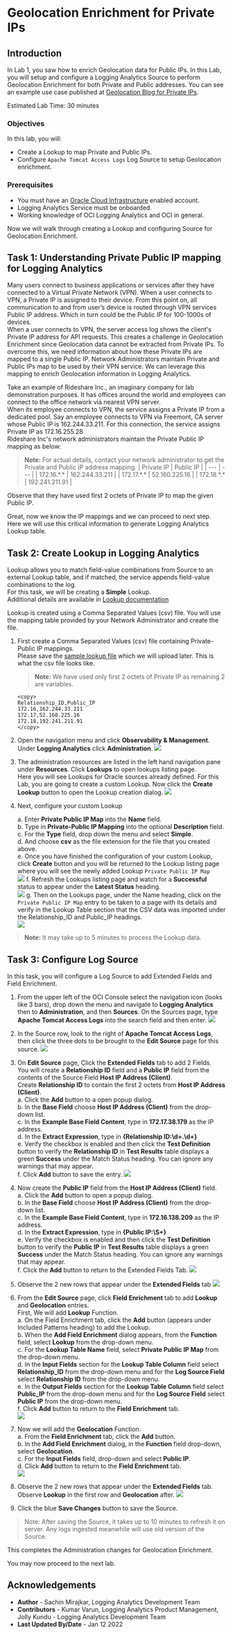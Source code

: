 # Geolocation Enrichment for Private IPs

## Introduction

In Lab 1, you saw how to enrich Geolocation data for Public IPs. In this Lab, you will setup and configure a Logging Analytics Source to perform Geolocation Enrichment for both Private and Public addresses.
You can see an example use case published at [Geolocation Blog for Private IPs](https://blogs.oracle.com/observability/post/geolocation-enrichment-for-securing-private-ip-addresses).

Estimated Lab Time: 30 minutes

### Objectives

In this lab, you will:
* Create a Lookup to map Private and Public IPs.
* Configure `Apache Tomcat Access Logs` Log Source to setup Geolocation enrichment.

### Prerequisites

* You must have an [Oracle Cloud Infrastructure](https://cloud.oracle.com/en_US/cloud-infrastructure) enabled account.
* Logging Analytics Service must be onboarded.
* Working knowledge of OCI Logging Analytics and OCI in general.


Now we will walk through creating a Lookup and configuring Source for Geolocation Enrichment.

## **Task 1:**  Understanding Private Public IP mapping for Logging Analytics
Many users connect to business applications or services after they have connected to a Virtual Private Network (VPN). When a user connects to VPN, a Private IP is assigned to their device. From this point on, all communication to and from user’s device is routed through VPN services Public IP address. Which in turn could be the Public IP for 100-1000s of devices.</br>
When a user connects to VPN, the server access log shows the client's Private IP address for API requests. This creates a challenge in Geolocation Enrichment since Geolocation data cannot be extracted from Private IPs. To overcome this, we need information about how these Private IPs are mapped to a single Public IP.
Network Administrators maintain Private and Public IPs map to be used by their VPN service. We can leverage this mapping to enrich Geolocation information in Logging Analytics.

Take an example of Rideshare Inc., an imaginary company for lab demonstration purposes. It has offices around the world and employees can connect to the office network via nearest VPN server.</br>
When its employee connects to VPN, the service assigns a Private IP from a dedicated pool. Say an employee connects to VPN via Freemont, CA server whose Public IP is 162.244.33.211. For this connection, the service assigns Private IP as 172.16.255.28</br>
Rideshare Inc's network administrators maintain the Private Public IP mapping as below:
> **Note:** For actual details, contact your network administrator to get the Private and Public IP address mapping.
| Private IP |  Public IP |
| --- | --- |
| 172.16.\*.\* | 162.244.33.211 |
| 172.17.\*.\* | 52.160.225.16 |
| 172.18.\*.\* | 192.241.211.91 |

Observe that they have used first 2 octets of Private IP to map the given Public IP.

Great, now we know the IP mappings and we can proceed to next step. Here we will use this critical information to generate Logging Analytics Lookup table.

## **Task 2:**  Create Lookup in Logging Analytics
Lookup allows you to match field-value combinations from Source to an external Lookup table, and if matched, the service appends field-value combinations to the log.</br>
For this task, we will be creating a **Simple** Lookup.</br>
Additional details are available in [Lookup documentation](https://docs.oracle.com/en-us/iaas/logging-analytics/doc/manage-lookups.html)

Lookup is created using a Comma Separated Values (csv) file. You will use the mapping table provided by your Network Administrator and create the file.

1. First create a Comma Separated Values (csv) file containing Private-Public IP mappings.</br>
Please save the [sample lookup file](./images/private-public-ip-mapping.csv) which we will upload later.
This is what the csv file looks like.
    > **Note:** We have used only first 2 octets of Private IP as remaining 2 are variables.
    ```
    <copy>
    Relationship_ID,Public_IP
    172.16,162.244.33.211
    172.17,52.160.225.16
    172.18,192.241.211.91
    </copy>
    ```

2. Open the navigation menu and click **Observability & Management**. Under **Logging Analytics** click **Administration**.
![](./images/oci-console-menu-la-admin.jpg " ")

3. The administration resources are listed in the left hand navigation pane under **Resources**. Click **Lookups** to open lookups listing page.</br>
Here you will see Lookups for Oracle sources already defined. For this Lab, you are going to create a custom Lookup. Now click the **Create Lookup** button to open the Lookup creation dialog.
     ![](./images/admin-lookup-home.jpg " ")

4. Next, configure your custom Lookup

    a. Enter **Private Public IP Map** into the **Name** field.</br>
    b. Type in **Private-Public IP Mapping** into the optional **Description** field.</br>
    c. For the **Type** field, drop down the menu and select **Simple**.</br>
    d. And choose **csv** as the file extension for the file that you created above.</br>
    e. Once you have finished the configuration of your custom Lookup, click **Create** button and you will be returned to the Lookup listing page where you will see the newly added Lookup `Private Public IP Map`</br>
        ![](./images/admin-lookup-create.jpg " ")
    f. Refresh the Lookups listing page and watch for a **Successful** status to appear under the **Latest Status** heading.</br>
        ![](./images/admin-lookup-create-success.jpg " ")
    g. Then on the Lookups page, under the Name heading, click on the `Private Public IP Map` entry to be taken to a page with its details and verify in the Lookup Table section that the CSV data was imported under the Relationship\_ID and Public\_IP headings.</br>
        ![](./images/admin-lookup-create-success-table.jpg " ")
> **Note:** It may take up to 5 minutes to process the Lookup data.


## **Task 3:**  Configure Log Source
In this task, you will configure a Log Source to add Extended Fields and Field Enrichment.

1. From the upper left of the OCI Console select the navigation icon (looks like 3 bars), drop down the menu and navigate to **Logging Analytics** then to **Administration**, and then **Sources**. On the Sources page, type **Apache Tomcat Access Logs** into the search field and then enter.
     ![](./images/admin-source-search.jpg " ")

2. In the Source row, look to the right of **Apache Tomcat Access Logs**, then click the three dots to be brought to the **Edit Source** page for this source.
![](./images/admin-source-source-edit-included-patterns.jpg " ")

3. On **Edit Source** page, Click the **Extended Fields** tab to add 2 Fields.</br>
    You will create a **Relationship ID** field and a **Public IP** field from the contents of the Source Field **Host IP Address (Client)**.</br>
    Create **Relationship ID** to contain the first 2 octets from **Host IP Address (Client)**.</br>
      a. Click the **Add** button to a open popup dialog.</br>
      b. In the **Base Field** choose **Host IP Address (Client)** from the drop-down list.</br>
      c. In the **Example Base Field Content**, type in **172.17.38.179** as the IP address.</br>
      d. In the **Extract Expression**, type in **{Relationship ID:\d+.\d+}**</br>
      e. Verify the checkbox is enabled and then click the **Test Definition** button to verify the **Relationship ID** in **Test Results** table displays a green **Success** under the Match Status heading. You can ignore any warnings that may appear.</br>
      f. Click **Add** button to save the entry.
      ![](./images/admin-source-edit-ext-field-add1.jpg " ")

4. Now create the **Public IP** field from the **Host IP Address (Client)** field.</br>
      a. Click the **Add** button to open a popup dialog.</br>
      b. In the **Base Field** choose **Host IP Address (Client)** from the drop-down list.</br>
      c. In the **Example Base Field Content**, type in **172.16.138.209** as the IP address.</br>
      d. In the **Extract Expression**, type in **{Public IP:\S+}**</br>
      e. Verify the checkbox is enabled and then click the **Test Definition** button to verify the **Public IP** in **Test Results** table displays a green **Success** under the Match Status heading. You can ignore any warnings that may appear.</br>
      f. Click the **Add** button to return to the Extended Fields Tab.
      ![](./images/admin-source-edit-ext-field-add2.jpg " ")

5. Observe the 2 new rows that appear under the **Extended Fields** tab
  ![](./images/admin-source-edit-ext-field-final.jpg " ")

6. From the **Edit Source** page, click **Field Enrichment** tab to add  **Lookup** and **Geolocation** entries.</br>
    First, We will add **Lookup** Function.</br>
      a. On the Field Enrichment tab, click the **Add** button (appears under Included Patterns heading) to add the Lookup.</br>
      b. When the **Add Field Enrichment** dialog appears, from the **Function** field, select **Lookup** from the drop-down menu.</br>
      c. For the **Lookup Table Name** field, select **Private Public IP Map** from the drop-down menu.</br>
      d. In the **Input Fields** section for the **Lookup Table Column** field select **Relationship\_ID** from the drop-down menu and for the **Log Source Field** select **Relationship ID** from the drop-down menu.</br>
      e. In the **Output Fields** section for the **Lookup Table Column** field select **Public_IP** from the drop-down menu and for the **Log Source Field** select **Public IP** from the drop-down menu.</br>
      f. Click **Add** button to return to the **Field Enrichment** tab.</br>
      ![](./images/admin-source-edit-field-enrichment-lookup.jpg " ")

7. Now we will add the **Geolocation** Function.</br>
      a. From the **Field Enrichment** tab, click the **Add** button.</br>
      b. In the **Add Field Enrichment** dialog, in the **Function** field drop-down, select **Geolocation**.</br>
      c. For the **Input Fields** field, drop-down and select **Public IP**.</br>
      d. Click **Add** button to return to the **Field Enrichment** tab.</br>
      ![](./images/admin-source-edit-field-enrichment-geo.jpg " ")

8. Observe the 2 new rows that appear under the **Extended Fields** tab. Observe **Lookup** in the first row and **Geolocation** after.
      ![](./images/admin-source-edit-field-enrichment-final.jpg " ")

9. Click the blue **Save Changes** button to save the Source.

> Note: After saving the Source, it takes up to 10 minutes to refresh it on server. Any logs ingested meanwhile will use old version of the Source.

This completes the Administration changes for Geolocation Enrichment.

You may now proceed to the next lab.

## Acknowledgements
* **Author** - Sachin Mirajkar, Logging Analytics Development Team
* **Contributors** -  Kumar Varun, Logging Analytics Product Management, Jolly Kundu - Logging Analytics Development Team
* **Last Updated By/Date** - Jan 12 2022
